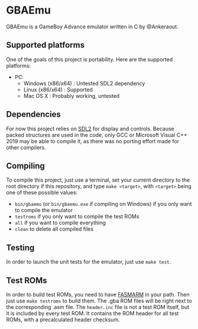 # GBAEmu
GBAEmu is a GameBoy Advance emulator written in C by @Ankeraout.

## Supported platforms
One of the goals of this project is portability.
Here are the supported platforms:

- PC:
    - Windows (x86/x64) : Untested SDL2 dependency
    - Linux (x86/x64) : Supported
    - Mac OS X : Probably working, untested

## Dependencies
For now this project relies on [SDL2](https://www.libsdl.org/) for display and controls.
Because packed structures are used in the code, only GCC or Microsoft Visual C++ 2019 may be able to compile it, as there was no porting effort made for other compilers.

## Compiling
To compile this project, just use a terminal, set your current directory to the root directory if this repository, and type `make <target>`, with `<target>` being one of these possible values:
- `bin/gbaemu` (or `bin/gbaemu.exe` if compiling on Windows) if you only want to compile the emulator
- `testroms` if you only want to compile the test ROMs
- `all` if you want to compile everything
- `clean` to delete all compiled files

## Testing
In order to launch the unit tests for the emulator, just use `make test`.

## Test ROMs
In order to build test ROMs, you need to have [FASMARM](https://arm.flatassembler.net/) in your path. Then just use `make testroms` to build them.
The .gba ROM files will be right next to the corresponding .asm file.
The `header.inc` file is not a test ROM itself, but it is included by every test ROM.
It contains the ROM header for all test ROMs, with a precalculated header checksum.
